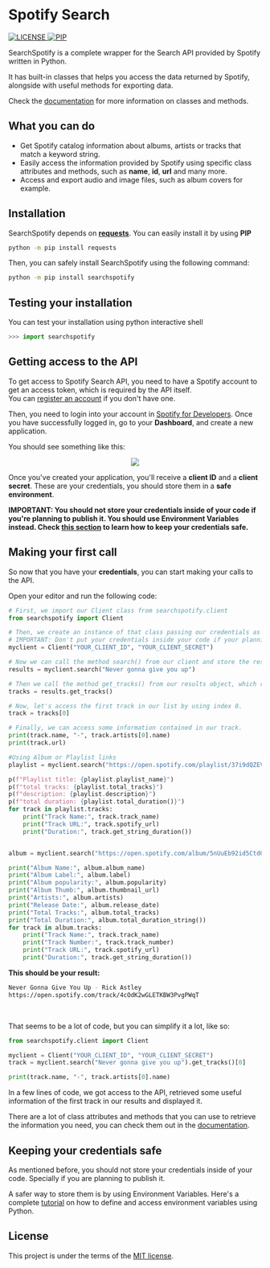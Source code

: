 # Spotify Search
<p>
    <a href="https://choosealicense.com/licenses/mit/" target="_blank">
        <img src="https://img.shields.io/github/license/ufoptg/SearchSpotify" alt="LICENSE">
    </a>
    <a href="https://pypi.org/project/searchspotify/" target="_blank">
        <img src="https://img.shields.io/pypi/v/searchspotify?color=33BBFF&label=PIP" alt="PIP">
    </a>
</p>

SearchSpotify is a complete wrapper for the Search API provided by Spotify written in Python.

It has built-in classes that helps you access the data returned by Spotify, alongside with useful methods for exporting data.

Check the [documentation](https://readthedocs.org/) for more information on classes and methods.

## What you can do
- Get Spotify catalog information about albums, artists or tracks that match a keyword string.
- Easily access the information provided by Spotify using specific class attributes and methods, such as **name**, **id**, **url** and many more.
- Access and export audio and image files, such as album covers for example.

## Installation
SearchSpotify depends on **[requests](https://pypi.org/project/requests/)**. You can easily install it by using **PIP**
```bash
python -m pip install requests
```

Then, you can safely install SearchSpotify using the following command:
```bash
python -m pip install searchspotify
```

## Testing your installation
You can test your installation using python interactive shell
```python
>>> import searchspotify
```

## Getting access to the API
To get access to Spotify Search API, you need to have a Spotify account to get an access token, which is required by the API itself. <br>
You can [register an account](https://www.spotify.com/signup/) if you don't have one.

Then, you need to login into your account in [Spotify for Developers](https://developer.spotify.com/dashboard/login).
Once you have successfully logged in, go to your **Dashboard**, and create a new application.

You should see something like this: <br>
<p align="center"><img src="https://i.imgur.com/fWLbWUH.png"></p>

Once you've created your application, you'll receive a **client ID** and a **client secret**. These are your credentials, you should store them in a **safe environment**.

**IMPORTANT: You should not store your credentials inside of your code if you're planning to publish it. You should use Environment Variables instead. Check [this section](https://github.com/ufoptg/SearchSpotify#keeping-your-credentials-safe) to learn how to keep your credentials safe.**

## Making your first call
So now that you have your **credentials**, you can start making your calls to the API. 

Open your editor and run the following code:

```python
# First, we import our Client class from searchspotify.client
from searchspotify import Client

# Then, we create an instance of that class passing our credentials as arguments.
# IMPORTANT: Don't put your credentials inside your code if your planning to publish it.
myclient = Client("YOUR_CLIENT_ID", "YOUR_CLIENT_SECRET")

# Now we can call the method search() from our client and store the results in a new object.
results = myclient.search("Never gonna give you up")

# Then we call the method get_tracks() from our results object, which returns a list of tracks.
tracks = results.get_tracks()

# Now, let's access the first track in our list by using index 0.
track = tracks[0]

# Finally, we can access some information contained in our track.
print(track.name, "-", track.artists[0].name)
print(track.url)

#Using Album or Playlist links
playlist = myclient.search("https://open.spotify.com/playlist/37i9dQZEVXbmHwm9TPg9pf?si=fUjIaGonRlW3GfkZ9kuxFg")

p(f"Playlist title: {playlist.playlist_name}")
p(f"total tracks: {playlist.total_tracks}")
p(f"description: {playlist.description}")
p(f"total duration: {playlist.total_duration()}")
for track in playlist.tracks:
    print("Track Name:", track.track_name)
    print("Track URL:", track.spotify_url)
    print("Duration:", track.get_string_duration())


album = myclient.search("https://open.spotify.com/album/5nUuEb92id5CtdQCtOs7a1")

print("Album Name:", album.album_name)
print("Album Label:", album.label)
print("Album popularity:", album.popularity)
print("Album Thumb:", album.thumbnail_url)
print("Artists:", album.artists)
print("Release Date:", album.release_date)
print("Total Tracks:", album.total_tracks)
print("Total Duration:", album.total_duration_string())
for track in album.tracks:
    print("Track Name:", track.track_name)
    print("Track Number:", track.track_number)
    print("Track URL:", track.spotify_url)
    print("Duration:", track.get_string_duration())
```

**This should be your result:**
```bash
Never Gonna Give You Up - Rick Astley
https://open.spotify.com/track/4cOdK2wGLETKBW3PvgPWqT
```
<br>

That seems to be a lot of code, but you can simplify it a lot, like so:
```python
from searchspotify.client import Client

myclient = Client("YOUR_CLIENT_ID", "YOUR_CLIENT_SECRET")
track = myclient.search("Never gonna give you up").get_tracks()[0]

print(track.name, "-", track.artists[0].name)

```
In a few lines of code, we got access to the API, retrieved some useful information of the first track in our results and displayed it.

There are a lot of class attributes and methods that you can use to retrieve the information you need, you can check them out in the [documentation](https://readthedocs.org/).

## Keeping your credentials safe
As mentioned before, you should not store your credentials inside of your code. Specially if you are planning to publish it.

A safer way to store them is by using Environment Variables.
Here's a complete [tutorial](https://www.twilio.com/blog/environment-variables-python) on how to define and access environment variables using Python.

## License
This project is under the terms of the [MIT license](https://opensource.org/licenses/MIT).
